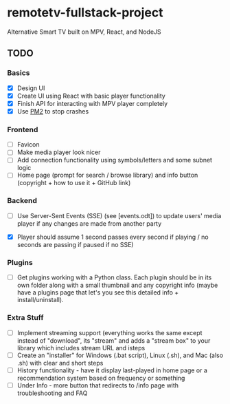 # remotetv-fullstack-project
Alternative Smart TV built on MPV, React, and NodeJS

## TODO
### Basics
 - [X] Design UI
 - [X] Create UI using React with basic player functionality
 - [X] Finish API for interacting with MPV player completely
 - [X] Use [PM2](https://stackoverflow.com/questions/5999373/how-do-i-prevent-node-js-from-crashing-try-catch-doesnt-work) to stop crashes

### Frontend
 - [ ] Favicon 
 - [ ] Make media player look nicer
 - [ ] Add connection functionality using symbols/letters and some subnet logic
 - [ ] Home page (prompt for search / browse library) and info button (copyright + how to use it + GitHub link)

### Backend
  - [ ] Use Server-Sent Events (SSE) (see [events.odt]) to update users' media player if any changes are made from another party
  - [X] Player should assume 1 second passes every second if playing / no seconds are passing if paused if no SSE)
  

### Plugins
 - [ ] Get plugins working with a Python class. Each plugin should be in its own folder along with a small thumbnail and any copyright info (maybe have a plugins page that let's you see this detailed info + install/uninstall). 
 

### Extra Stuff
 - [ ] Implement streaming support (everything works the same except instead of "download", its "stream" and adds a "stream box" to your library which includes stream URL and isteps
- [ ] Create an "installer" for Windows (.bat script), Linux (.sh), and Mac (also .sh) with clear and short steps 
- [ ] History functionality - have it display last-played in home page or a recommendation system based on frequency or something
- [ ] Under Info - more button that redirects to /info page with troubleshooting and FAQ
